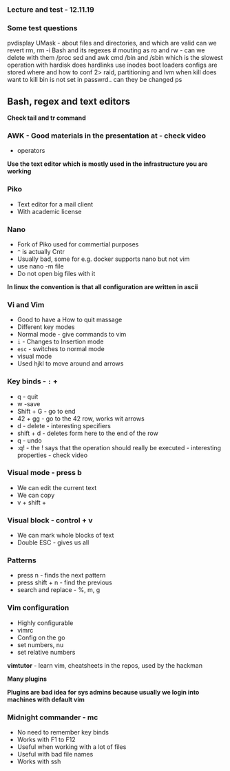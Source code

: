 ### Lecture and test - 12.11.19

### Some test questions
pvdisplay
UMask - about files and directories, and which are valid
can we revert rm, rm -i
Bash and its regexes #
mouting as ro and rw - can we delete with them /proc
sed and awk cmd
/bin and /sbin
which is the slowest operation with hardisk
does hardlinks use inodes
boot loaders configs are stored where and how to conf
2>
raid, partitioning and lvm
when kill does want to kill
bin is not set in passwrd.. can they be changed
ps

## Bash, regex and text editors

**Check tail and tr command**

### AWK - Good materials in the presentation at  - check video
* operators

**Use the text editor which is mostly used in the infrastructure you are working**

### Piko
* Text editor for a mail client
* With academic license

### Nano
* Fork of Piko used for commertial purposes
* `^` is actually Cntr
* Usually bad, some for e.g. docker supports nano but not vim
* use nano -m file
* Do not open big files with it

**In linux the convention is that all configuration are written in ascii**

### Vi and Vim
* Good to have a How to quit massage
* Different key modes
* Normal mode - give commands to vim
* `i` - Changes to Insertion mode
* `esc` - switches to normal mode
* visual mode
* Used hjkl to move around and arrows

### Key binds - `:` +
* q - quit
* w -save
* Shift + G - go to end
* 42 + gg - go to the 42 row, works wit arrows
* d - delete - interesting specifiers
* shift + d - deletes form here to the end of the row
* q - undo
* :q! - the ! says that the operation should really be executed - interesting
properties - check video

### Visual mode - press b
* We can edit the current text
* We can copy
* v + shift +

### Visual block - control + v
* We can mark whole blocks of text
* Double ESC - gives us all

### Patterns
* press n - finds the next pattern
* press shift + n - find the previous
* search and replace - %, m, g

### Vim configuration
* Highly configurable
* vimrc
* Config on the go
* set numbers, nu
* set relative numbers

**vimtutor** - learn vim, cheatsheets in the repos, used by the hackman

**Many plugins**

**Plugins are bad idea for sys admins because usually we login into machines
with default vim**

### Midnight commander - mc
* No need to remember key binds
* Works with F1 to F12
* Useful when working with a lot of files
* Useful with bad file names
* Works with ssh